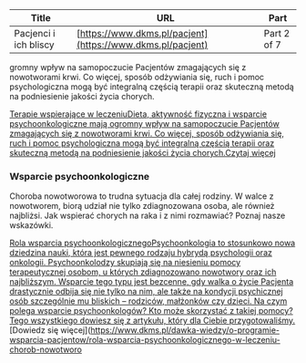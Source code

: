 | **Title**       | **URL**           | **Part**              |
|-----------------|-------------------|-----------------------|
| Pacjenci i ich bliscy         | [https://www.dkms.pl/pacjent](https://www.dkms.pl/pacjent)    | Part 2 of 7          |

gromny wpływ na samopoczucie Pacjentów zmagających się z nowotworami krwi. Co więcej, sposób odżywiania się, ruch i pomoc psychologiczna mogą być integralną częścią terapii oraz skuteczną metodą na podniesienie jakości życia chorych.


[Terapie wspierające w leczeniuDieta, aktywność fizyczna i wsparcie psychoonkologiczne mają ogromny wpływ na samopoczucie Pacjentów zmagających się z nowotworami krwi. Co więcej, sposób odżywiania się, ruch i pomoc psychologiczna mogą być integralną częścią terapii oraz skuteczną metodą na podniesienie jakości życia chorych.](https://www.dkms.pl/dawka-wiedzy/o-programie-wsparcia-pacjentow/rola-diety-sportu-i-psychoonkologii-w-leczeniu-nowotworow-krwi)[Czytaj więcej](https://www.dkms.pl/dawka-wiedzy/o-programie-wsparcia-pacjentow/rola-diety-sportu-i-psychoonkologii-w-leczeniu-nowotworow-krwi)
### Wsparcie psychoonkologiczne


Choroba nowotworowa to trudna sytuacja dla całej rodziny. W walce z nowotworem, biorą udział nie tylko zdiagnozowana osoba, ale również najbliżsi. Jak wspierać chorych na raka i z nimi rozmawiać? Poznaj nasze wskazówki.


[Rola wsparcia psychoonkologicznegoPsychoonkologia to stosunkowo nowa dziedzina nauki, która jest pewnego rodzaju hybrydą psychologii oraz onkologii. Psychoonkolodzy skupiają się na niesieniu pomocy terapeutycznej osobom, u których zdiagnozowano nowotwory oraz ich najbliższym. Wsparcie tego typu jest bezcenne, gdy walka o życie Pacjenta drastycznie odbija się nie tylko na nim, ale także na kondycji psychicznej osób szczególnie mu bliskich – rodziców, małżonków czy dzieci. Na czym polega wsparcie psychoonkologów? Kto może skorzystać z takiej pomocy? Tego wszystkiego dowiesz się z artykułu, który dla Ciebie przygotowaliśmy.](https://www.dkms.pl/dawka-wiedzy/o-programie-wsparcia-pacjentow/rola-wsparcia-psychoonkologicznego-w-leczeniu-chorob-nowotworowych)[Dowiedz się więcej](https://www.dkms.pl/dawka-wiedzy/o-programie-wsparcia-pacjentow/rola-wsparcia-psychoonkologicznego-w-leczeniu-chorob-nowotworo